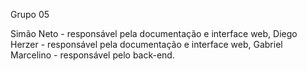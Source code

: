 Grupo 05

Simão Neto - responsável pela documentação e interface web,
Diego Herzer - responsável pela documentação e interface web,
Gabriel Marcelino - responsável pelo back-end.



